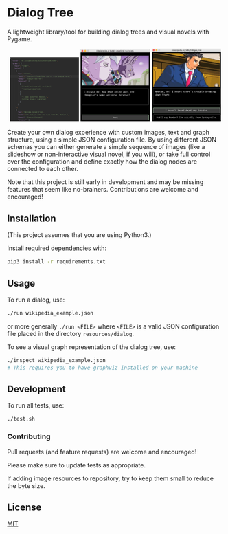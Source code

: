 # Dialog Tree

A lightweight library/tool for building dialog trees and visual novels with Pygame.

<p align="middle">
    <img src="https://github.com/JonathanMurray/dialog-tree-py/blob/master/screenshots/screenshot_wikipedia_json.png" width="32%" />
    <img src="https://github.com/JonathanMurray/dialog-tree-py/blob/master/screenshots/screenshot_dragonball.png" width="32%" />
    <img src="https://github.com/JonathanMurray/dialog-tree-py/blob/master/screenshots/screenshot_wikipedia_example.png" width="32%" />
</p>

Create your own dialog experience with custom images, text and graph structure, using a simple
JSON configuration file. By using different JSON schemas you can either generate a simple sequence
of images (like a slideshow or non-interactive visual novel, if you will), or take full control over
the configuration and define exactly how the dialog nodes are connected to each other.

Note that this project is still early in development and may be missing features that seem like
no-brainers. Contributions are welcome and encouraged!

## Installation

(This project assumes that you are using Python3.) 

Install required dependencies with:

```bash
pip3 install -r requirements.txt
```

## Usage

To run a dialog, use:

```bash
./run wikipedia_example.json
```

or more generally `./run <FILE>` where `<FILE>` is a valid JSON configuration file placed in the directory `resources/dialog`.

To see a visual graph representation of the dialog tree, use:

```bash
./inspect wikipedia_example.json
# This requires you to have graphviz installed on your machine
```


## Development

To run all tests, use:

```bash
./test.sh
```

### Contributing

Pull requests (and feature requests) are welcome and encouraged!

Please make sure to update tests as appropriate.

If adding image resources to repository, try to keep them small to reduce the byte size.

## License
[MIT](LICENSE.txt)